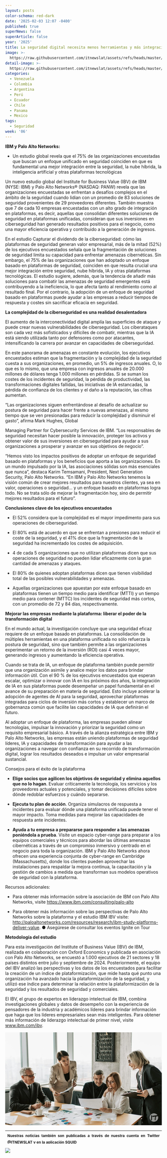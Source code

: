 ```yaml
---
layout: posts
color-schema: red-dark
date: '2025-02-03 12:07 -0400'
published: true
superNews: false
superArticle: false
year: '2025'
title: La seguridad digital necesita menos herramientas y más integración
image: >-
  https://raw.githubusercontent.com/itnewslat/assets/refs/heads/master/img/540x320/Reunion-Informe-p.jpg
detail-image: >-
  https://raw.githubusercontent.com/itnewslat/assets/refs/heads/master/img/1024x680/Reunion-Informe-g.jpg
categories:
  - Venezuela
  - Colombia
  - Argentina
  - Perú
  - Ecuador
  - Chile
  - Panama
  - Mexico
tags:
  - Seguridad
week: '06'
---
```

**IBM y Palo Alto Networks:**

- Un estudio global revela que el 75% de las organizaciones encuestadas que buscan un enfoque unificado en seguridad coinciden en que es fundamental una mejor integración entre la seguridad, la nube híbrida, la inteligencia artificial y otras plataformas tecnológicas

Un nuevo estudio global del Institute for Business Value (IBV) de IBM (NYSE: IBM) y Palo Alto Networks® (NASDAQ: PANW) revela que las organizaciones encuestadas se enfrentan a desafíos complejos en el ámbito de la seguridad cuando lidian con un promedio de 83 soluciones de seguridad provenientes de 29 proveedores diferentes. También muestra que 7 de cada 10 empresas encuestadas con un alto grado de integración en plataformas, es decir, aquellas que consolidan diferentes soluciones de seguridad en plataformas unificadas, consideran que sus inversiones en ciberseguridad han generado resultados positivos para el negocio, como una mayor eficiencia operativa y contribuido a la generación de ingresos.

En el estudio Capturar el dividendo de la ciberseguridad: cómo las plataformas de seguridad generan valor empresarial, más de la mitad (52%) de los ejecutivos encuestados señala que la fragmentación de soluciones de seguridad limita su capacidad para enfrentar amenazas cibernéticas. Sin embargo, el 75% de las organizaciones que han adoptado un enfoque basado en plataformas de seguridad, coinciden en que resulta crucial una mejor integración entre seguridad, nube híbrida, IA y otras plataformas tecnológicas. El estudio sugiere, además, que la tendencia de añadir más soluciones para combatir las amenazas de seguridad emergentes está contribuyendo a la ineficiencia, lo que afecta tanto al rendimiento como al resultado final. Por el contrario, la adopción de un enfoque de seguridad basado en plataformas puede ayudar a las empresas a reducir tiempos de respuesta y costes sin sacrificar eficacia en seguridad.

**La complejidad de la ciberseguridad es una realidad desalentadora**

El aumento de la interconectividad digital amplía las superficies de ataque y puede crear nuevas vulnerabilidades de ciberseguridad. Los ciberataques son cada vez más sofisticados y difíciles de combatir, mientras que la IA está siendo utilizada tanto por defensores como por atacantes, intensificando la carrera por avanzar en capacidades de ciberseguridad.

En este panorama de amenazas en constante evolución, los ejecutivos encuestados estiman que la fragmentación y la complejidad de la seguridad cuesta a sus organizaciones, en promedio, un 5% de ingresos anuales. O, lo que es lo mismo, que una empresa con ingresos anuales de 20.000 millones de dólares tenga 1.000 millones en pérdidas. Si se suman los costes de los incidentes de seguridad, la pérdida de productividad, las transformaciones digitales fallidas, las iniciativas de IA estancadas, la pérdida de confianza de los clientes y el daño a la reputación, las cifras aumentan.

“Las organizaciones siguen enfrentándose al desafío de actualizar su postura de seguridad para hacer frente a nuevas amenazas, al mismo tiempo que se ven presionadas para reducir la complejidad y disminuir el gasto”, afirma Mark Hughes, Global

Managing Partner for Cybersecurity Services de IBM. “Los responsables de seguridad necesitan hacer posible la innovación, proteger los activos y obtener valor de sus inversiones en ciberseguridad para ayudar a sus organizaciones a prosperar y avanzar en sus objetivos de negocio”.

“Hemos visto los impactos positivos de adoptar un enfoque de seguridad basado en plataformas y los beneficios que aporta a las organizaciones. En un mundo impulsado por la IA, las asociaciones sólidas son más esenciales que nunca”, destaca Karim Temsamani, President, Next Generation Security, Palo Alto Networks. “En IBM y Palo Alto Networks tenemos la visión común de crear mejores resultados para nuestros clientes, ya sea en valor, operaciones o seguridad... y un enfoque basado en plataformas logra todo. No se trata sólo de mejorar la fragmentación hoy, sino de permitir mejores resultados para el futuro”.

**Conclusiones clave de los ejecutivos encuestados**

- El 52% considera que la complejidad es el mayor impedimento para sus operaciones de ciberseguridad.

- El 80% está de acuerdo en que se enfrentan a presiones para reducir el coste de la seguridad, y el 41% dice que la fragmentación de la seguridad ha incrementado los costes de adquisición.

- 4 de cada 5 organizaciones que no utilizan plataformas dicen que sus operaciones de seguridad no pueden lidiar eficazmente con la gran cantidad de amenazas y ataques.

- El 80% de quienes adoptan plataformas dicen que tienen visibilidad total de las posibles vulnerabilidades y amenazas.

- Aquellas organizaciones que apuestan por este enfoque basado en plataformas tienen un tiempo medio para identificar (MTTI) y un tiempo medio para contener (MTTC) los incidentes de seguridad más cortos, con un promedio de 72 y 84 días, respectivamente.

**Mejorar las empresas mediante la plataforma: liberar el poder de la transformación digital**

En el mundo actual, la investigación concluye que una seguridad eficaz requiere de un enfoque basado en plataformas. La consolidación de múltiples herramientas en una plataforma unificada no sólo refuerza la postura de seguridad, sino que también permite a las organizaciones experimentar un retorno de la inversión (ROI) casi 4 veces mayor, generando ingresos y aumentando la eficiencia operativa.

Cuando se trata de IA, un enfoque de plataforma también puede permitir que una organización asimile y analice mejor los datos para brindar información útil. Con el 90 % de los ejecutivos encuestados que esperan escalar, optimizar o innovar con IA en los próximos dos años, la integración de IA en sus plataformas puede desempeñar un papel fundamental en el avance de su preparación en materia de seguridad. Esto incluye acelerar la adopción de agentes de AI para la seguridad, aprovechar plataformas integradas para ciclos de inversión más cortos y establecer un marco de gobernanza común que facilite las capacidades de IA que definirán el futuro.

Al adoptar un enfoque de plataforma, las empresas pueden alinear tecnologías, impulsar la innovación y priorizar la seguridad como un requisito empresarial básico. A través de la alianza estratégica entre IBM y Palo Alto Networks, las empresas están uniendo plataformas de seguridad líderes, IA y capacidades de transformación para ayudar a las organizaciones a navegar con confianza en su recorrido de transformación digital, lograr los resultados deseados e impulsar un valor empresarial sustancial.

Consejos para el éxito de la plataforma

- **Elige socios que agilicen los objetivos de seguridad y elimina aquellos que no lo hagan**. Evaluar críticamente la tecnología, los servicios y los proveedores actuales y potenciales, y tomar decisiones difíciles sobre dónde redoblar esfuerzos y cuándo separarse.

- **Ejecuta tu plan de acción**. Organiza simulacros de respuesta a incidentes para evaluar dónde una plataforma unificada puede tener el mayor impacto. Toma medidas para mejorar las capacidades de respuesta ante incidentes.

- **Ayuda a tu empresa a prepararse para responder a las amenazas poniéndola a prueba**. Visite un espacio cyber-range para preparar a los equipos comerciales y técnicos para abordar las últimas amenazas cibernéticas a través de un compromiso inmersivo y centrado en el negocio para toda la organización. IBM y Palo Alto Networks ahora ofrecen una experiencia conjunta de cyber-range en Cambridge (Massachusetts), donde los clientes pueden aprovechar las instalaciones para respaldar la mejora continua, la capacitación y la gestión de cambios a medida que transforman sus modelos operativos de seguridad con la plataforma.

Recursos adicionales:

- Para obtener más información sobre la asociación de IBM con Palo Alto Networks, visite https://www.ibm.com/consulting/palo-alto

- Para obtener más información sobre las perspectivas de Palo Alto Networks sobre la plataforma y el estudio IBM IBV visite: http://paloaltonetworks.com/resources/research/ibm-study-platforms-deliver-value. ● Asegúrese de consultar los eventos Ignite on Tour

**Metodología del estudio**

Para esta investigación del Institute of Business Value (IBV) de IBM, realizada en colaboración con Oxford Economics y publicada en asociación con Palo Alto Networks, se encuestó a 1.000 ejecutivos de 21 sectores y 18 países distintos entre julio y septiembre de 2024. Posteriormente, el equipo del IBV analizó las perspectivas y los datos de los encuestados para facilitar la creación de un índice de plataformización, que mide hasta qué punto una organización ha avanzado hacia la plataformización de la seguridad, y utilizó ese índice para determinar la relación entre la plataformización de la seguridad y los resultados de seguridad y comerciales.

El IBV, el grupo de expertos en liderazgo intelectual de IBM, combina investigaciones globales y datos de desempeño con la experiencia de pensadores de la industria y académicos líderes para brindar información que haga que los líderes empresariales sean más inteligentes. Para obtener más información de liderazgo intelectual de primer nivel, visite www.ibm.com/ibv.

![](https://raw.githubusercontent.com/itnewslat/assets/refs/heads/master/img/540x320/Reunion-Informe-p.jpg)

<table style="height: 42px;" width="569">
<tbody>
<tr>
<td style="text-align: justify;"><sub><strong>Nuestras noticias también son publicadas a través de nuestra cuenta en Twitter <a href="https://twitter.com/itnewslat?lang=es">@ITNEWSLAT</a> y en la aplicación <a href="https://squidapp.co/en/">SQUID</a></strong></sub></td>
</tr>
</tbody>
</table>

<img src="https://tracker.metricool.com/c3po.jpg?hash=56f88a41e39ab42c063cc51676587a04"/>
